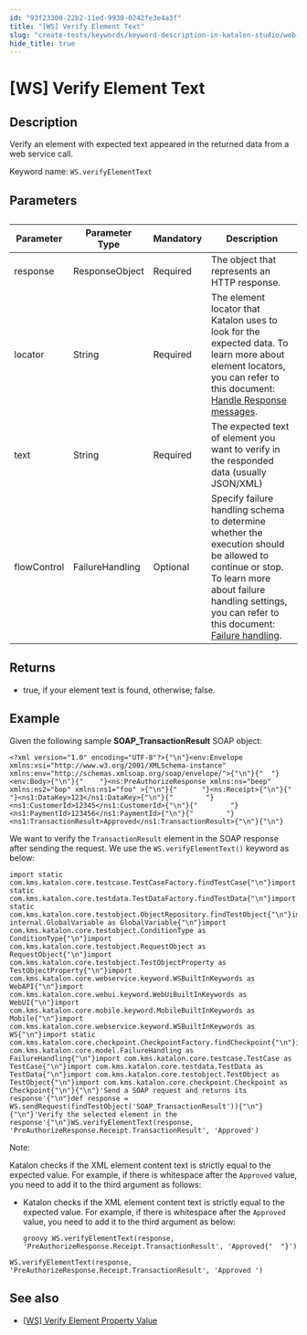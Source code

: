 ```yaml
---
id: "93f23300-22b2-11ed-9930-0242fe3e4a3f"
title: "[WS] Verify Element Text"
slug: "create-tests/keywords/keyword-description-in-katalon-studio/web-service-keywords/ws-verify-element-text"
hide_title: true
---
```


# <a id="id_0" class="anchor_top_offset"/><a id="ariaid-title1" class="anchor_top_offset"/>[WS] Verify Element Text


## <a id="id_0__id_1" class="anchor_top_offset"/>Description

<p xmlns="http://www.w3.org/1999/xhtml" className="p">Verify an element with expected text appeared in the returned data from a web service call.</p> 
<p xmlns="http://www.w3.org/1999/xhtml" className="p">Keyword name: <code className="ph codeph">WS.verifyElementText</code></p> 

## <a id="id_0__id_2" class="anchor_top_offset"/>Parameters 

<table xmlns="http://www.w3.org/1999/xhtml" className="table anchor_top_offset" id="id_0__0544f6a2-3d0f-411d-888e-47a0c4b79468"><caption /><thead className="thead"><tr className><th className="entry anchor_top_offset" id="id_0__0544f6a2-3d0f-411d-888e-47a0c4b79468__entry__1">Parameter</th><th className="entry anchor_top_offset" id="id_0__0544f6a2-3d0f-411d-888e-47a0c4b79468__entry__2">Parameter Type</th><th className="entry anchor_top_offset" id="id_0__0544f6a2-3d0f-411d-888e-47a0c4b79468__entry__3">Mandatory</th><th className="entry anchor_top_offset" id="id_0__0544f6a2-3d0f-411d-888e-47a0c4b79468__entry__4">Description</th></tr></thead><tbody className="tbody"><tr className><td className="entry" headers="id_0__0544f6a2-3d0f-411d-888e-47a0c4b79468__entry__1 id_0__0544f6a2-3d0f-411d-888e-47a0c4b79468__entry__2 id_0__0544f6a2-3d0f-411d-888e-47a0c4b79468__entry__3 id_0__0544f6a2-3d0f-411d-888e-47a0c4b79468__entry__4 ">response</td><td className="entry" headers="id_0__0544f6a2-3d0f-411d-888e-47a0c4b79468__entry__1 id_0__0544f6a2-3d0f-411d-888e-47a0c4b79468__entry__2 id_0__0544f6a2-3d0f-411d-888e-47a0c4b79468__entry__3 id_0__0544f6a2-3d0f-411d-888e-47a0c4b79468__entry__4 ">ResponseObject</td><td className="entry" headers="id_0__0544f6a2-3d0f-411d-888e-47a0c4b79468__entry__1 id_0__0544f6a2-3d0f-411d-888e-47a0c4b79468__entry__2 id_0__0544f6a2-3d0f-411d-888e-47a0c4b79468__entry__3 id_0__0544f6a2-3d0f-411d-888e-47a0c4b79468__entry__4 ">Required</td><td className="entry" headers="id_0__0544f6a2-3d0f-411d-888e-47a0c4b79468__entry__1 id_0__0544f6a2-3d0f-411d-888e-47a0c4b79468__entry__2 id_0__0544f6a2-3d0f-411d-888e-47a0c4b79468__entry__3 id_0__0544f6a2-3d0f-411d-888e-47a0c4b79468__entry__4 ">The object that represents an HTTP response.</td></tr><tr className><td className="entry" headers="id_0__0544f6a2-3d0f-411d-888e-47a0c4b79468__entry__1 id_0__0544f6a2-3d0f-411d-888e-47a0c4b79468__entry__2 id_0__0544f6a2-3d0f-411d-888e-47a0c4b79468__entry__3 id_0__0544f6a2-3d0f-411d-888e-47a0c4b79468__entry__4 ">locator</td><td className="entry" headers="id_0__0544f6a2-3d0f-411d-888e-47a0c4b79468__entry__1 id_0__0544f6a2-3d0f-411d-888e-47a0c4b79468__entry__2 id_0__0544f6a2-3d0f-411d-888e-47a0c4b79468__entry__3 id_0__0544f6a2-3d0f-411d-888e-47a0c4b79468__entry__4 ">String</td><td className="entry" headers="id_0__0544f6a2-3d0f-411d-888e-47a0c4b79468__entry__1 id_0__0544f6a2-3d0f-411d-888e-47a0c4b79468__entry__2 id_0__0544f6a2-3d0f-411d-888e-47a0c4b79468__entry__3 id_0__0544f6a2-3d0f-411d-888e-47a0c4b79468__entry__4 ">Required</td><td className="entry" headers="id_0__0544f6a2-3d0f-411d-888e-47a0c4b79468__entry__1 id_0__0544f6a2-3d0f-411d-888e-47a0c4b79468__entry__2 id_0__0544f6a2-3d0f-411d-888e-47a0c4b79468__entry__3 id_0__0544f6a2-3d0f-411d-888e-47a0c4b79468__entry__4 ">The element locator that Katalon uses to look for the expected data. To learn more about element locators, you can refer to this document: <a className="xref" href="/docs/create-tests/test-objects/api-test-objects/handle-response-messages-in-katalon-studio">Handle Response messages</a>.</td></tr><tr className><td className="entry" headers="id_0__0544f6a2-3d0f-411d-888e-47a0c4b79468__entry__1 id_0__0544f6a2-3d0f-411d-888e-47a0c4b79468__entry__2 id_0__0544f6a2-3d0f-411d-888e-47a0c4b79468__entry__3 id_0__0544f6a2-3d0f-411d-888e-47a0c4b79468__entry__4 ">text</td><td className="entry" headers="id_0__0544f6a2-3d0f-411d-888e-47a0c4b79468__entry__1 id_0__0544f6a2-3d0f-411d-888e-47a0c4b79468__entry__2 id_0__0544f6a2-3d0f-411d-888e-47a0c4b79468__entry__3 id_0__0544f6a2-3d0f-411d-888e-47a0c4b79468__entry__4 ">String</td><td className="entry" headers="id_0__0544f6a2-3d0f-411d-888e-47a0c4b79468__entry__1 id_0__0544f6a2-3d0f-411d-888e-47a0c4b79468__entry__2 id_0__0544f6a2-3d0f-411d-888e-47a0c4b79468__entry__3 id_0__0544f6a2-3d0f-411d-888e-47a0c4b79468__entry__4 ">Required</td><td className="entry" headers="id_0__0544f6a2-3d0f-411d-888e-47a0c4b79468__entry__1 id_0__0544f6a2-3d0f-411d-888e-47a0c4b79468__entry__2 id_0__0544f6a2-3d0f-411d-888e-47a0c4b79468__entry__3 id_0__0544f6a2-3d0f-411d-888e-47a0c4b79468__entry__4 ">The expected text of element you want to verify in the responded data (usually JSON/XML)</td></tr><tr className><td className="entry" headers="id_0__0544f6a2-3d0f-411d-888e-47a0c4b79468__entry__1 id_0__0544f6a2-3d0f-411d-888e-47a0c4b79468__entry__2 id_0__0544f6a2-3d0f-411d-888e-47a0c4b79468__entry__3 id_0__0544f6a2-3d0f-411d-888e-47a0c4b79468__entry__4 ">flowControl</td><td className="entry" headers="id_0__0544f6a2-3d0f-411d-888e-47a0c4b79468__entry__1 id_0__0544f6a2-3d0f-411d-888e-47a0c4b79468__entry__2 id_0__0544f6a2-3d0f-411d-888e-47a0c4b79468__entry__3 id_0__0544f6a2-3d0f-411d-888e-47a0c4b79468__entry__4 ">FailureHandling</td><td className="entry" headers="id_0__0544f6a2-3d0f-411d-888e-47a0c4b79468__entry__1 id_0__0544f6a2-3d0f-411d-888e-47a0c4b79468__entry__2 id_0__0544f6a2-3d0f-411d-888e-47a0c4b79468__entry__3 id_0__0544f6a2-3d0f-411d-888e-47a0c4b79468__entry__4 ">Optional</td><td className="entry" headers="id_0__0544f6a2-3d0f-411d-888e-47a0c4b79468__entry__1 id_0__0544f6a2-3d0f-411d-888e-47a0c4b79468__entry__2 id_0__0544f6a2-3d0f-411d-888e-47a0c4b79468__entry__3 id_0__0544f6a2-3d0f-411d-888e-47a0c4b79468__entry__4 ">Specify failure handling schema to determine whether the execution should be allowed to continue or stop. To learn more about failure handling settings, you can refer to this document: <a className="xref" href="/docs/maintain/configure-failure-handling-settings-in-katalon-studio#id_1">Failure handling</a>.</td></tr></tbody></table> 

## <a id="id_0__id_3" class="anchor_top_offset"/>Returns

<ul xmlns="http://www.w3.org/1999/xhtml" className="ul"><li className="li"> <span className="ph uicontrol">true</span>, if your element text is found, otherwise; <span className="ph uicontrol">false</span>. </li></ul> 

## Example

<p xmlns="http://www.w3.org/1999/xhtml" className="p">Given the following sample <strong className="ph b">SOAP_TransactionResult</strong> SOAP object:</p> 
<pre xmlns="http://www.w3.org/1999/xhtml" className="pre codeblock"><code>&lt;?xml version="1.0" encoding="UTF-8"?&gt;{"\n"}&lt;env:Envelope xmlns:xsi="http://www.w3.org/2001/XMLSchema-instance" xmlns:env="http://schemas.xmlsoap.org/soap/envelope/"&gt;{"\n"}{"  "}&lt;env:Body&gt;{"\n"}{"    "}&lt;ns:PreAuthorizeResponse xmlns:ns="beep" xmlns:ns2="bop" xmlns:ns1="foo" &gt;{"\n"}{"      "}&lt;ns:Receipt&gt;{"\n"}{"        "}&lt;ns1:DataKey&gt;123&lt;/ns1:DataKey&gt;{"\n"}{"        "}&lt;ns1:CustomerId&gt;12345&lt;/ns1:CustomerId&gt;{"\n"}{"        "}&lt;ns1:PaymentId&gt;123456&lt;/ns1:PaymentId&gt;{"\n"}{"        "}&lt;ns1:TransactionResult&gt;Approved&lt;/ns1:TransactionResult&gt;{"\n"}{"\n"}</code></pre> 
<p xmlns="http://www.w3.org/1999/xhtml" className="p">We want to verify the <code className="ph codeph">TransactionResult</code> element in the SOAP response after sending the request. We use the <code className="ph codeph">WS.verifyElementText()</code> keyword as below:</p> 
<pre xmlns="http://www.w3.org/1999/xhtml" className="pre codeblock"><code>import static com.kms.katalon.core.testcase.TestCaseFactory.findTestCase{"\n"}import static com.kms.katalon.core.testdata.TestDataFactory.findTestData{"\n"}import static com.kms.katalon.core.testobject.ObjectRepository.findTestObject{"\n"}import internal.GlobalVariable as GlobalVariable{"\n"}import com.kms.katalon.core.testobject.ConditionType as ConditionType{"\n"}import com.kms.katalon.core.testobject.RequestObject as RequestObject{"\n"}import com.kms.katalon.core.testobject.TestObjectProperty as TestObjectProperty{"\n"}import com.kms.katalon.core.webservice.keyword.WSBuiltInKeywords as WebAPI{"\n"}import com.kms.katalon.core.webui.keyword.WebUiBuiltInKeywords as WebUI{"\n"}import com.kms.katalon.core.mobile.keyword.MobileBuiltInKeywords as Mobile{"\n"}import com.kms.katalon.core.webservice.keyword.WSBuiltInKeywords as WS{"\n"}import static com.kms.katalon.core.checkpoint.CheckpointFactory.findCheckpoint{"\n"}import com.kms.katalon.core.model.FailureHandling as FailureHandling{"\n"}import com.kms.katalon.core.testcase.TestCase as TestCase{"\n"}import com.kms.katalon.core.testdata.TestData as TestData{"\n"}import com.kms.katalon.core.testobject.TestObject as TestObject{"\n"}import com.kms.katalon.core.checkpoint.Checkpoint as Checkpoint{"\n"}{"\n"}'Send a SOAP request and returns its response'{"\n"}def response = WS.sendRequest(findTestObject('SOAP_TransactionResult')){"\n"}{"\n"}'Verify the selected element in the response'{"\n"}WS.verifyElementText(response, 'PreAuthorizeResponse.Receipt.TransactionResult', 'Approved')</code></pre> 
<div xmlns="http://www.w3.org/1999/xhtml" className="p"><div className="note note note_note"><span className="note__title">Note:</span> <p className="p">Katalon checks if the XML element content text is strictly equal to the expected value. For example, if there is whitespace after the <code className="ph codeph">Approved</code> value, you need to add it to the third argument as follows:</p><ul className="ul"><li className="li"><p className="p">Katalon checks if the XML element content text is strictly equal to the expected value. For example, if there is whitespace after the <code className="ph codeph">Approved</code> value, you need to add it to the third argument as below:</p><div className="p"><pre className="pre codeblock"><code>groovy WS.verifyElementText(response, 'PreAuthorizeResponse.Receipt.TransactionResult', 'Approved{"  "}')</code></pre></div></li></ul><div className="p"><pre className="pre codeblock"><code>WS.verifyElementText(response, 'PreAuthorizeResponse.Receipt.TransactionResult', 'Approved ')</code></pre></div></div></div>

## <a id="id_0__id_5" class="anchor_top_offset"/>See also

<ul xmlns="http://www.w3.org/1999/xhtml" className="ul"><li className="li"><a className="xref" href="/docs/create-tests/keywords/keyword-description-in-katalon-studio/web-service-keywords/ws-verify-element-property-value">[WS] Verify Element Property Value</a></li></ul> 
